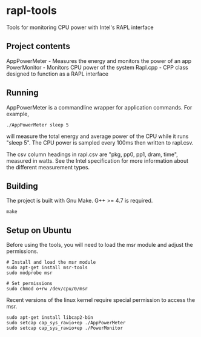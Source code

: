 rapl-tools
==========

Tools for monitoring CPU power with Intel's RAPL interface

Project contents
-------
AppPowerMeter - Measures the energy and monitors the power of an app
PowerMonitor  - Monitors CPU power of the system 
Rapl.cpp      - CPP class designed to function as a RAPL interface 

Running
-------
AppPowerMeter is a commandline wrapper for application commands. For example,
```
./AppPowerMeter sleep 5
```
will measure the total energy and average power of the CPU while it runs "sleep 5". The CPU power is sampled every 100ms then written to rapl.csv. 

The csv column headings in rapl.csv are "pkg, pp0, pp1, dram, time", measured in watts. See the Intel specification for more information about the different measurement types. 

Building
-------
The project is built with Gnu Make. G++ >= 4.7 is required.

```
make
```

Setup on Ubuntu
-------
Before using the tools, you will need to load the msr module and adjust the permissions.

```
# Install and load the msr module
sudo apt-get install msr-tools
sudo modprobe msr

# Set permissions
sudo chmod o+rw /dev/cpu/0/msr
```
Recent versions of the linux kernel require special permission to access the msr.
```
sudo apt-get install libcap2-bin
sudo setcap cap_sys_rawio+ep ./AppPowerMeter
sudo setcap cap_sys_rawio+ep ./PowerMonitor
```
